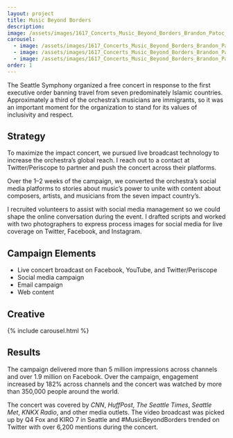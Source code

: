 ```yaml
---
layout: project
title: Music Beyond Borders
description:
image: /assets/images/1617_Concerts_Music_Beyond_Borders_Brandon_Patoc_0007.jpg
carousel:
  - image: /assets/images/1617_Concerts_Music_Beyond_Borders_Brandon_Patoc_0007.jpg
  - image: /assets/images/1617_Concerts_Music_Beyond_Borders_Brandon_Patoc_0007.jpg
  - image: /assets/images/1617_Concerts_Music_Beyond_Borders_Brandon_Patoc_0007.jpg
order: 1
---
```


The Seattle Symphony organized a free concert in response to the first executive order banning travel from seven predominately Islamic countries. Approximately a third of the orchestra’s musicians are immigrants, so it was an important moment for the organization to stand for its values of inclusivity and respect.

## Strategy

To maximize the impact concert, we pursued live broadcast technology to increase the orchestra’s global reach. I reach out to a contact at Twitter/Periscope to partner and push the concert across their platforms.

Over the 1–2 weeks of the campaign, we converted the orchestra’s social media platforms to stories about music’s power to unite with content about composers, artists, and musicians from the seven impact country’s.

I recruited volunteers to assist with social media management so we could shape the online conversation during the event. I drafted scripts and worked with two photographers to express process images for social media for live coverage on Twitter, Facebook, and Instagram.

## Campaign Elements

* Live concert broadcast on Facebook, YouTube, and Twitter/Periscope
* Social media campaign
* Email campaign
* Web content

## Creative

{% include carousel.html %}

## Results

The campaign delivered more than 5 million impressions across channels and over 1.9 million on Facebook. Over the campaign, engagement increased by 182% across channels and the concert was watched by more than 350,000 people around the world.

The concert was covered by _CNN_, _HuffPost_, _The Seattle Times_, _Seattle Met_,  _KNKX Radio_, and other media outlets. The video broadcast was picked up by Q4 Fox and KIRO 7 in Seattle and #MusicBeyondBorders trended on Twitter with over 6,200 mentions during the concert.
